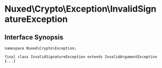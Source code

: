 # Nuxed\\Crypto\\Exception\\InvalidSignatureException




## Interface Synopsis




``` Hack
namespace Nuxed\Crypto\Exception;

final class InvalidSignatureException extends InvalidArgumentException {...}
```


